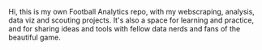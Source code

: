 Hi, this is my own Football Analytics repo, with my webscraping, analysis, data viz and scouting projects. It's also a space for learning and practice, and for sharing ideas and tools with fellow data nerds and fans of the beautiful game.

